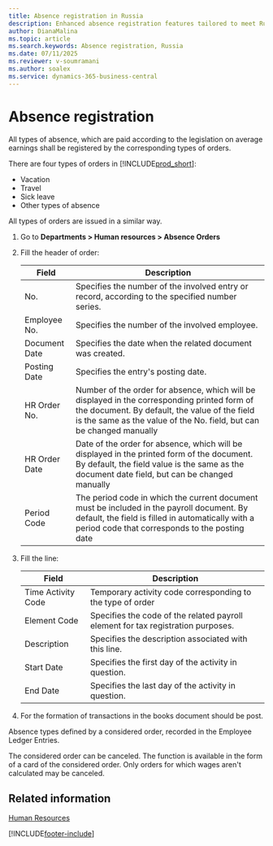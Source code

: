 ```yaml
---
title: Absence registration in Russia
description: Enhanced absence registration features tailored to meet Russian local requirements.
author: DianaMalina
ms.topic: article
ms.search.keywords: Absence registration, Russia
ms.date: 07/11/2025
ms.reviewer: v-soumramani
ms.author: soalex
ms.service: dynamics-365-business-central
---
```


# Absence registration

All types of absence, which are paid according to the legislation on average earnings shall be registered by the corresponding types of orders.

There are four types of orders in [!INCLUDE[prod_short](../../includes/prod_short.md)]:

- Vacation
- Travel
- Sick leave
- Other types of absence

All types of orders are issued in a similar way.

1. Go to **Departments > Human resources > Absence Orders**
1. Fill the header of order:

   | Field         | Description                                                  |
   | ------------- | ------------------------------------------------------------ |
   | No.           | Specifies the number of the involved entry or record, according to the specified number series. |
   | Employee No.  | Specifies the number of the involved employee.               |
   | Document Date | Specifies the date when the related document was created.    |
   | Posting Date  | Specifies the entry's posting date.                          |
   | HR Order No.  | Number of the order for absence, which will be displayed in the corresponding printed form of the document. By default, the value of the field is the same as the value of the No. field, but can be changed manually |
   | HR Order Date | Date of the order for absence, which will be displayed in the printed form of the document. By default, the field value is the same as the document date field, but can be changed manually |
   | Period Code   | The period code in which the current document must be included in the payroll document. By default, the field is filled in automatically with a period code that corresponds to the posting date |

1. Fill the line:

   | Field              | Description                                                  |
   | ------------------ | ------------------------------------------------------------ |
   | Time Activity Code | Temporary activity code corresponding to the type of order   |
   | Element Code       | Specifies the code of the related payroll element for tax registration purposes. |
   | Description        | Specifies the description associated with this line.         |
   | Start Date         | Specifies the first day of the activity in question.         |
   | End Date           | Specifies the last day of the activity in question.          |

1. For the formation of transactions in the books document should be post.

Absence types defined by a considered order, recorded in the Employee Ledger Entries.

The considered order can be canceled. The function is available in the form of a card of the considered order. Only orders for which wages aren't calculated may be canceled.

## Related information

[Human Resources](Human-Resources.md)

[!INCLUDE[footer-include](../../includes/footer-banner.md)]
